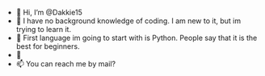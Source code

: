 - 👋 Hi, I’m @Dakkie15
- 👀 I have no background knowledge of coding. I am new to it, but im trying to learn it.
- 🌱 First language im going to start with is Python. People say that it is the best for beginners.
- 💞️ 
- 📫 You can reach me by mail?

